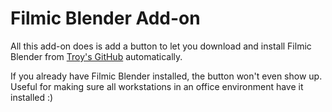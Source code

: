 # Filmic Blender Add-on

All this add-on does is add a button to let you download and install Filmic Blender from [Troy's GitHub](https://github.com/sobotka/filmic-blender) automatically.

If you already have Filmic Blender installed, the button won't even show up. Useful for making sure all workstations in an office environment have it installed :)
